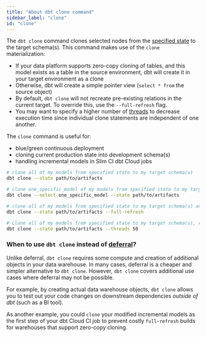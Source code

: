 ```yaml
---
title: "About dbt clone command"
sidebar_label: "clone"
id: "clone"
---
```


The `dbt clone` command clones selected nodes from the [specified state](/reference/node-selection/syntax#establishing-state) to the target schema(s). This command makes use of the `clone` materialization:
- If your data platform supports zero-copy cloning of tables, and this model exists as a table in the source environment, dbt will create it in your target environment as a clone
- Otherwise, dbt will create a simple pointer view (`select * from` the source object)
- By default, `dbt clone` will not recreate pre-existing relations in the current target. To override this, use the `--full-refresh` flag. 
- You may want to specify a higher number of [threads](/docs/running-a-dbt-project/using-threads) to decrease execution time since individual clone statements are independent of one another.

The `clone` command is useful for:
- blue/green continuous deployment
- cloning current production state into development schema(s)
- handling incremental models in Slim CI dbt Cloud jobs

```bash
# clone all of my models from specified state to my target schema(s)
dbt clone --state path/to/artifacts

# clone one_specific_model of my models from specified state to my target schema(s)
dbt clone --select one_specific_model --state path/to/artifacts

# clone all of my models from specified state to my target schema(s) and recreate all pre-exisiting relations in the current target
dbt clone --state path/to/artifacts --full-refresh

# clone all of my models from specified state to my target schema(s), running up to 50 clone statements in parallel
dbt clone --state path/to/artifacts --threads 50
```

### When to use `dbt clone` instead of [deferral](/reference/node-selection/defer)?

Unlike deferral, `dbt clone` requires some compute and creation of additional objects in your data warehouse. In many cases, deferral is a cheaper and simpler alternative to `dbt clone`. However, `dbt clone` covers additional use cases where deferral may not be possible.

For example, by creating actual data warehouse objects, `dbt clone` allows you to test out your code changes on downstream dependencies _outside of dbt_ (such as a BI tool). 

As another example, you could `clone` your modified incremental models as the first step of your dbt Cloud CI job to prevent costly `full-refresh` builds for warehouses that support zero-copy cloning.